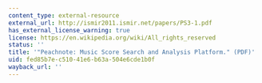 ```yaml
---
content_type: external-resource
external_url: http://ismir2011.ismir.net/papers/PS3-1.pdf
has_external_license_warning: true
license: https://en.wikipedia.org/wiki/All_rights_reserved
status: ''
title: '"Peachnote: Music Score Search and Analysis Platform." (PDF)'
uid: fed85b7e-c510-41e6-b63a-504e6cde1b0f
wayback_url: ''
---
```

